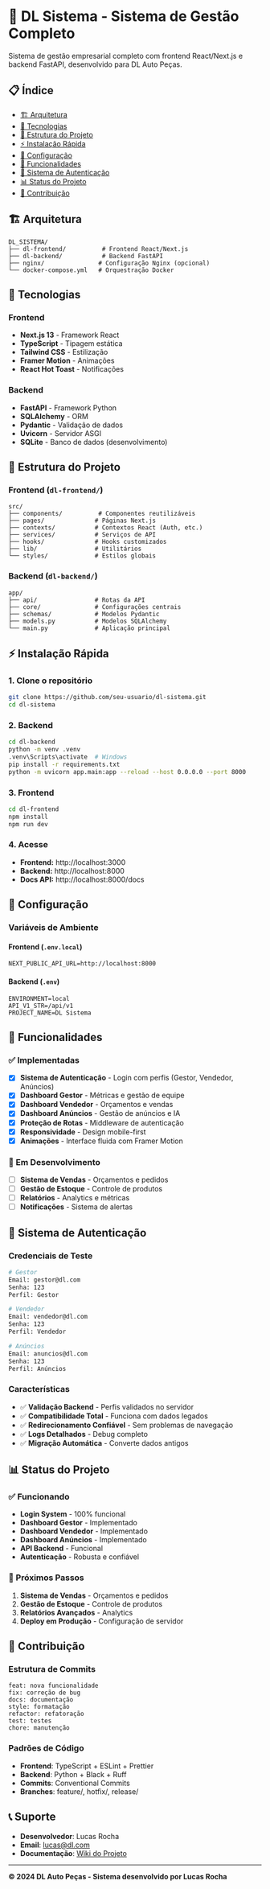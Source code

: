 # 🚀 DL Sistema - Sistema de Gestão Completo

Sistema de gestão empresarial completo com frontend React/Next.js e backend FastAPI, desenvolvido para DL Auto Peças.

## 📋 Índice

- [🏗️ Arquitetura](#-arquitetura)
- [🚀 Tecnologias](#-tecnologias)
- [📁 Estrutura do Projeto](#-estrutura-do-projeto)
- [⚡ Instalação Rápida](#-instalação-rápida)
- [🔧 Configuração](#-configuração)
- [🎯 Funcionalidades](#-funcionalidades)
- [🔐 Sistema de Autenticação](#-sistema-de-autenticação)
- [📊 Status do Projeto](#-status-do-projeto)
- [🤝 Contribuição](#-contribuição)

## 🏗️ Arquitetura

```
DL_SISTEMA/
├── dl-frontend/          # Frontend React/Next.js
├── dl-backend/           # Backend FastAPI
├── nginx/               # Configuração Nginx (opcional)
└── docker-compose.yml   # Orquestração Docker
```

## 🚀 Tecnologias

### Frontend
- **Next.js 13** - Framework React
- **TypeScript** - Tipagem estática
- **Tailwind CSS** - Estilização
- **Framer Motion** - Animações
- **React Hot Toast** - Notificações

### Backend
- **FastAPI** - Framework Python
- **SQLAlchemy** - ORM
- **Pydantic** - Validação de dados
- **Uvicorn** - Servidor ASGI
- **SQLite** - Banco de dados (desenvolvimento)

## 📁 Estrutura do Projeto

### Frontend (`dl-frontend/`)
```
src/
├── components/          # Componentes reutilizáveis
├── pages/              # Páginas Next.js
├── contexts/           # Contextos React (Auth, etc.)
├── services/           # Serviços de API
├── hooks/              # Hooks customizados
├── lib/                # Utilitários
└── styles/             # Estilos globais
```

### Backend (`dl-backend/`)
```
app/
├── api/                # Rotas da API
├── core/               # Configurações centrais
├── schemas/            # Modelos Pydantic
├── models.py           # Modelos SQLAlchemy
└── main.py             # Aplicação principal
```

## ⚡ Instalação Rápida

### 1. Clone o repositório
```bash
git clone https://github.com/seu-usuario/dl-sistema.git
cd dl-sistema
```

### 2. Backend
```bash
cd dl-backend
python -m venv .venv
.venv\Scripts\activate  # Windows
pip install -r requirements.txt
python -m uvicorn app.main:app --reload --host 0.0.0.0 --port 8000
```

### 3. Frontend
```bash
cd dl-frontend
npm install
npm run dev
```

### 4. Acesse
- **Frontend:** http://localhost:3000
- **Backend:** http://localhost:8000
- **Docs API:** http://localhost:8000/docs

## 🔧 Configuração

### Variáveis de Ambiente

#### Frontend (`.env.local`)
```env
NEXT_PUBLIC_API_URL=http://localhost:8000
```

#### Backend (`.env`)
```env
ENVIRONMENT=local
API_V1_STR=/api/v1
PROJECT_NAME=DL Sistema
```

## 🎯 Funcionalidades

### ✅ Implementadas
- [x] **Sistema de Autenticação** - Login com perfis (Gestor, Vendedor, Anúncios)
- [x] **Dashboard Gestor** - Métricas e gestão de equipe
- [x] **Dashboard Vendedor** - Orçamentos e vendas
- [x] **Dashboard Anúncios** - Gestão de anúncios e IA
- [x] **Proteção de Rotas** - Middleware de autenticação
- [x] **Responsividade** - Design mobile-first
- [x] **Animações** - Interface fluida com Framer Motion

### 🚧 Em Desenvolvimento
- [ ] **Sistema de Vendas** - Orçamentos e pedidos
- [ ] **Gestão de Estoque** - Controle de produtos
- [ ] **Relatórios** - Analytics e métricas
- [ ] **Notificações** - Sistema de alertas

## 🔐 Sistema de Autenticação

### Credenciais de Teste
```bash
# Gestor
Email: gestor@dl.com
Senha: 123
Perfil: Gestor

# Vendedor  
Email: vendedor@dl.com
Senha: 123
Perfil: Vendedor

# Anúncios
Email: anuncios@dl.com
Senha: 123
Perfil: Anúncios
```

### Características
- ✅ **Validação Backend** - Perfis validados no servidor
- ✅ **Compatibilidade Total** - Funciona com dados legados
- ✅ **Redirecionamento Confiável** - Sem problemas de navegação
- ✅ **Logs Detalhados** - Debug completo
- ✅ **Migração Automática** - Converte dados antigos

## 📊 Status do Projeto

### ✅ Funcionando
- **Login System** - 100% funcional
- **Dashboard Gestor** - Implementado
- **Dashboard Vendedor** - Implementado  
- **Dashboard Anúncios** - Implementado
- **API Backend** - Funcional
- **Autenticação** - Robusta e confiável

### 🎯 Próximos Passos
1. **Sistema de Vendas** - Orçamentos e pedidos
2. **Gestão de Estoque** - Controle de produtos
3. **Relatórios Avançados** - Analytics
4. **Deploy em Produção** - Configuração de servidor

## 🤝 Contribuição

### Estrutura de Commits
```
feat: nova funcionalidade
fix: correção de bug
docs: documentação
style: formatação
refactor: refatoração
test: testes
chore: manutenção
```

### Padrões de Código
- **Frontend**: TypeScript + ESLint + Prettier
- **Backend**: Python + Black + Ruff
- **Commits**: Conventional Commits
- **Branches**: feature/, hotfix/, release/

## 📞 Suporte

- **Desenvolvedor**: Lucas Rocha
- **Email**: lucas@dl.com
- **Documentação**: [Wiki do Projeto](link-para-wiki)

---

**© 2024 DL Auto Peças - Sistema desenvolvido por Lucas Rocha** 